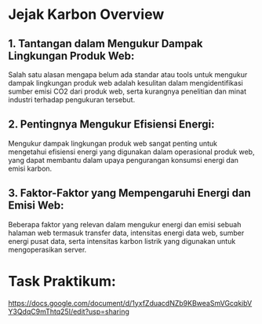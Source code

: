 # Jejak Karbon Overview

 

## 1. Tantangan dalam Mengukur Dampak Lingkungan Produk Web:
Salah satu alasan mengapa belum ada standar atau tools untuk mengukur dampak lingkungan produk web adalah kesulitan dalam mengidentifikasi sumber emisi CO2 dari produk web, serta kurangnya penelitian dan minat industri terhadap pengukuran tersebut.

## 2. Pentingnya Mengukur Efisiensi Energi: 
Mengukur dampak lingkungan produk web sangat penting untuk mengetahui efisiensi energi yang digunakan dalam operasional produk web, yang dapat membantu dalam upaya pengurangan konsumsi energi dan emisi karbon.

## 3. Faktor-Faktor yang Mempengaruhi Energi dan Emisi Web: 
Beberapa faktor yang relevan dalam mengukur energi dan emisi sebuah halaman web termasuk transfer data, intensitas energi data web, sumber energi pusat data, serta intensitas karbon listrik yang digunakan untuk mengoperasikan server.

# Task Praktikum: 
https://docs.google.com/document/d/1yxfZduacdNZb9KBweaSmVGcqkibVY3QdqC9mThtq25I/edit?usp=sharing
